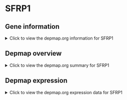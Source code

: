 <h1>SFRP1</h1>

<h2>Gene information</h2>
<details>
  <summary>Click to view the depmap.org information for SFRP1</summary>
  <iframe src="https://depmap.org/portal/gene/SFRP1?tab=about" style="border:none;width:100%;height:800px"></iframe>
</details>

<h2>Depmap overview</h2>
<details>
  <summary>Click to view the depmap.org summary for SFRP1</summary>
  <iframe src="https://depmap.org/portal/gene/SFRP1?tab=overview" style="border:none;width:100%;height:800px"></iframe>
</details>

<h2>Depmap expression</h2>
<details>
  <summary>Click to view the depmap.org expression data for SFRP1</summary>
  <iframe src="https://depmap.org/portal/gene/SFRP1?tab=characterization" style="border:none;width:100%;height:800px"></iframe>
</details>


<!--
<h2>Reactome Pathway diagram</h2>
PNAME
-->


